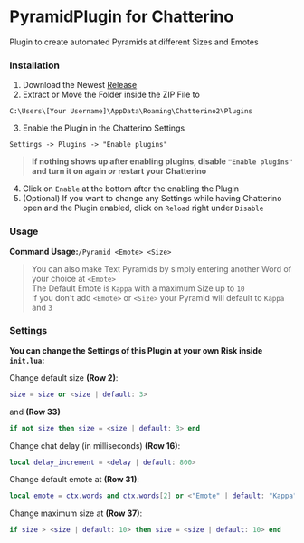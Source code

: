 # PyramidPlugin for Chatterino
Plugin to create automated Pyramids at different Sizes and Emotes

### Installation
1. Download the Newest [Release](https://github.com/d1amxnd/pyramidplugin/releases)
2. Extract or Move the Folder inside the ZIP File to 

``` C:\Users\[Your Username]\AppData\Roaming\Chatterino2\Plugins ```  

3. Enable the Plugin in the Chatterino Settings  

```Settings -> Plugins -> "Enable plugins"``` 
> **If nothing shows up after enabling plugins, disable ```"Enable plugins"``` and turn it on again *or* restart your Chatterino**
4. Click on ```Enable``` at the bottom after the enabling the Plugin
5. (Optional) If you want to change any Settings while having Chatterino open and the Plugin enabled, click on ```Reload``` right under ```Disable```

### Usage
**Command Usage:**```/Pyramid <Emote> <Size>```
> You can also make Text Pyramids by simply entering another Word of your choice at ```<Emote>```   
> The Default Emote is ```Kappa``` with a maximum Size up to ```10```  
> If you don't add ```<Emote>``` or ```<Size>``` your Pyramid will default to ```Kappa``` and ```3```

### Settings
**You can change the Settings of this Plugin at your own Risk inside ```init.lua```:**  

Change default size **(Row 2)**: 
``` lua
size = size or <size | default: 3>
```  
and **(Row 33)**
``` lua
if not size then size = <size | default: 3> end
```

Change chat delay (in milliseconds) **(Row 16)**:
``` lua
local delay_increment = <delay | default: 800>
```  

Change default emote at **(Row 31)**:
``` lua
local emote = ctx.words and ctx.words[2] or <"Emote" | default: "Kappa">
```  

Change maximum size at **(Row 37)**:
``` lua
if size > <size | default: 10> then size = <size | default: 10> end
```  
